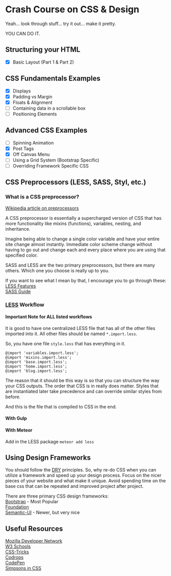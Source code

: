 # Crash Course on CSS & Design

Yeah... look through stuff... try it out... make it pretty.

YOU CAN DO IT.

## Structuring your HTML
- [x] Basic Layout (Part 1 & Part 2)

## CSS Fundamentals Examples
- [x] Displays
- [x] Padding vs Margin
- [x] Floats & Alignment
- [ ] Containing data in a scrollable box
- [ ] Positioning Elements

## Advanced CSS Examples
- [ ] Spinning Animation
- [x] Post Tags
- [x] Off Canvas Menu
- [ ] Using a Grid System (Bootstrap Specific)
- [ ] Overriding Framework Specific CSS

## CSS Preprocessors (LESS, SASS, Styl, etc.)

### What is a CSS preprocessor?
[Wikipedia article on preprocessors](http://en.wikipedia.org/wiki/Preprocessor)

A CSS preprocessor is essentially a supercharged version of CSS that has more functionality
like mixins (functions), variables, nesting, and inheritance.

Imagine being able to change a single color variable and have your entire site
change almost instantly. Immediate color scheme change without having to go out
and change each and every place where you are using that specified color.

SASS and LESS are the two primary preprocessors, but there are many others.
Which one you choose is really up to you.

If you want to see what I mean by that, I encourage you to go through these:
[LESS Features](http://lesscss.org/features/)  
[SASS Guide](http://sass-lang.com/guide)

### [LESS](lesscss.org) Workflow
#### Important Note for ALL listed workflows
It is good to have one centralized LESS file that has all of the other files imported
into it. All other files should be named ```*.import.less```.

So, you have one file ```style.less``` that has everything in it.
```less
@import 'variables.import.less';
@import 'mixins.import.less';
@import 'base.import.less';
@import 'home.import.less';
@import 'blog.import.less';
```
The reason that it should be this way is so that you can structure the way your CSS outputs.
The order that CSS is in really does matter. Styles that are instantiated later take precedence
and can override similar styles from before.

And this is the file that is compiled to CSS in the end.

#### With Gulp


#### With Meteor
Add in the LESS package
```meteor add less```

## Using Design Frameworks
You should follow the [DRY](http://en.wikipedia.org/wiki/Don't_repeat_yourself) principles.
So, why re-do CSS when you can utilize a framework and speed up your design process. Focus on the
nicer pieces of your website and what make it unique. Avoid spending time on the base
css that can be repeated and improved project after project.

There are three primary CSS design frameworks:  
[Bootstrap](getbootstrap.com) - Most Popular  
[Foundation](foundation.zurb.com)  
[Semantic-UI](semantic-ui.com) - Newer, but very nice  

## Useful Resources
[Mozilla Developer Network](https://developer.mozilla.org/en-US/Learn/CSS)  
[W3 Schools](http://www.w3schools.com/css/)  
[CSS-Tricks](http://css-tricks.com/)  
[Codrops](http://tympanus.net/codrops/)  
[CodePen](http://codepen.io/)  
[Simpsons in CSS](http://pattle.github.io/simpsons-in-css/)  
